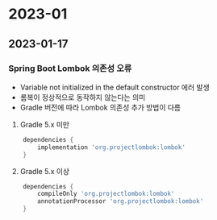 # 2023-01

## 2023-01-17

### Spring Boot Lombok 의존성 오류

- Variable not initialized in the default constructor 에러 발생
- 롬복이 정상적으로 동작하지 않는다는 의미
- Gradle 버전에 따라 Lombok 의존성 추가 방법이 다름

1. Gradle 5.x 미만

```gradle
    dependencies {
        implementation 'org.projectlombok:lombok'
    }
```

2. Gradle 5.x 이상

```gradle
    dependencies {
        compileOnly 'org.projectlombok:lombok'
        annotationProcessor 'org.projectlombok:lombok'
    }
```